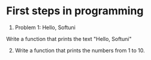 # First steps in programming

1. Problem 1: Hello, Softuni

Write a function that prints the text "Hello, Softuni"

2. Write a function that prints the numbers from 1 to 10.
